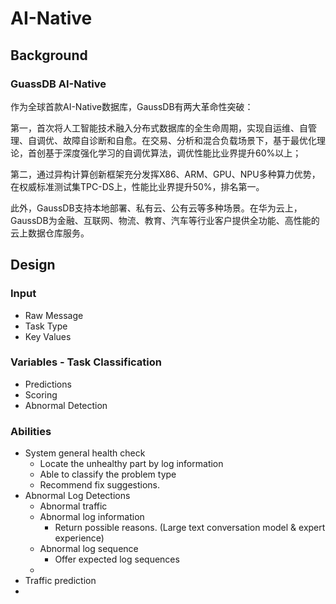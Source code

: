 # AI-Native

## Background

### GuassDB AI-Native

作为全球首款AI-Native数据库，GaussDB有两大革命性突破：

第一，首次将人工智能技术融入分布式数据库的全生命周期，实现自运维、自管理、自调优、故障自诊断和自愈。在交易、分析和混合负载场景下，基于最优化理论，首创基于深度强化学习的自调优算法，调优性能比业界提升60%以上；

第二，通过异构计算创新框架充分发挥X86、ARM、GPU、NPU多种算力优势，在权威标准测试集TPC-DS上，性能比业界提升50%，排名第一。

此外，GaussDB支持本地部署、私有云、公有云等多种场景。在华为云上，GaussDB为金融、互联网、物流、教育、汽车等行业客户提供全功能、高性能的云上数据仓库服务。

## Design

### Input

- Raw Message
- Task Type
- Key Values

### Variables - Task Classification

- Predictions
- Scoring
- Abnormal Detection

### Abilities

- System general health check
  - Locate the unhealthy part by log information
  - Able to classify the problem type
  - Recommend fix suggestions.
- Abnormal Log Detections
  - Abnormal traffic
  - Abnormal log information
    - Return possible reasons. (Large text conversation model & expert experience)
  - Abnormal log sequence
    - Offer expected log sequences
  - 
- Traffic prediction
- 